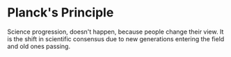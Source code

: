 # Planck's Principle
Science progression, doesn't happen, because people change their view.
It is the shift in scientific consensus due to new generations entering the field and old ones passing.

